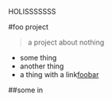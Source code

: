 
HOLISSSSSSS

#foo project 

> a project about nothing 

- some thing 
- another thing
- a thing with a link[foobar](http://asdasdasd)

##some in 

